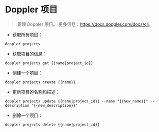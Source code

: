 # Doppler 项目

> 管理 Doppler 项目。
> 更多信息：<https://docs.doppler.com/docs/cli>。

- 获取所有项目：

`doppler projects`

- 获取项目的信息：

`doppler projects get {{name|project_id}}`

- 创建一个项目：

`doppler projects create {{name}}`

- 更新项目的名称和描述：

`doppler projects update {{name|project_id}} --name "{{new_name}}" --description "{{new_description}}"`

- 删除一个项目：

`doppler projects delete {{name|project_id}}`